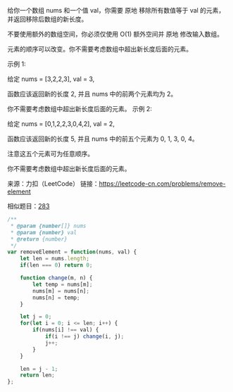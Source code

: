 给你一个数组 nums 和一个值 val，你需要 原地 移除所有数值等于 val 的元素，并返回移除后数组的新长度。

不要使用额外的数组空间，你必须仅使用 O(1) 额外空间并 原地 修改输入数组。

元素的顺序可以改变。你不需要考虑数组中超出新长度后面的元素。

 

示例 1:

给定 nums = [3,2,2,3], val = 3,

函数应该返回新的长度 2, 并且 nums 中的前两个元素均为 2。

你不需要考虑数组中超出新长度后面的元素。
示例 2:

给定 nums = [0,1,2,2,3,0,4,2], val = 2,

函数应该返回新的长度 5, 并且 nums 中的前五个元素为 0, 1, 3, 0, 4。

注意这五个元素可为任意顺序。

你不需要考虑数组中超出新长度后面的元素。

来源：力扣（LeetCode）
链接：https://leetcode-cn.com/problems/remove-element

相似题目：[283](./283.md)

```javascript
/**
 * @param {number[]} nums
 * @param {number} val
 * @return {number}
 */
var removeElement = function(nums, val) {
    let len = nums.length;
    if(len === 0) return 0;

    function change(m, n) {
        let temp = nums[m];
        nums[m] = nums[n];
        nums[n] = temp;
    }

    let j = 0;
    for(let i = 0; i <= len; i++) {
        if(nums[i] !== val) {
            if(i !== j) change(i, j);
            j++;
        }
    }

    len = j - 1;
    return len;
};
```

